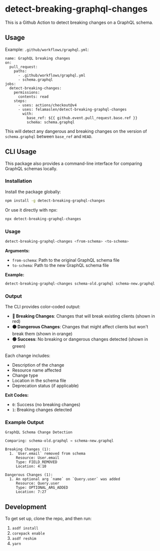 # detect-breaking-graphql-changes

This is a Github Action to detect breaking changes on a GraphQL schema.

## Usage

Example: `.github/workflows/graphql.yml`:

```
name: GraphQL breaking changes
on:
  pull_request:
    paths:
      - .github/workflows/graphql.yml
      - schema.graphql
jobs:
  detect-breaking-changes:
    permissions:
      contents: read
    steps:
      - uses: actions/checkout@v4
      - uses: felamaslen/detect-breaking-graphql-changes
        with:
          base_ref: ${{ github.event.pull_request.base.ref }}
          schema: schema.graphql
```

This will detect any dangerous and breaking changes on the version of `schema.graphql` between `base_ref` and `HEAD`.

## CLI Usage

This package also provides a command-line interface for comparing GraphQL schemas locally.

### Installation

Install the package globally:

```bash
npm install -g detect-breaking-graphql-changes
```

Or use it directly with npx:

```bash
npx detect-breaking-graphql-changes
```

### Usage

```bash
detect-breaking-graphql-changes <from-schema> <to-schema>
```

**Arguments:**
- `from-schema`: Path to the original GraphQL schema file
- `to-schema`: Path to the new GraphQL schema file

**Example:**

```bash
detect-breaking-graphql-changes schema-old.graphql schema-new.graphql
```

### Output

The CLI provides color-coded output:

- **🔴 Breaking Changes**: Changes that will break existing clients (shown in red)
- **🟠 Dangerous Changes**: Changes that might affect clients but won't break them (shown in orange)  
- **🟢 Success**: No breaking or dangerous changes detected (shown in green)

Each change includes:
- Description of the change
- Resource name affected
- Change type
- Location in the schema file
- Deprecation status (if applicable)

**Exit Codes:**
- `0`: Success (no breaking changes)
- `1`: Breaking changes detected

### Example Output

```
GraphQL Schema Change Detection

Comparing: schema-old.graphql → schema-new.graphql

Breaking Changes (1):
  1. `User.email` removed from schema
     Resource: User.email
     Type: FIELD_REMOVED
     Location: 4:10

Dangerous Changes (1):
  1. An optional arg `name` on `Query.user` was added
     Resource: Query.user
     Type: OPTIONAL_ARG_ADDED
     Location: 7:27
```

## Development

To get set up, clone the repo, and then run:

1. `asdf install`
2. `corepack enable`
3. `asdf reshim`
4. `yarn`
